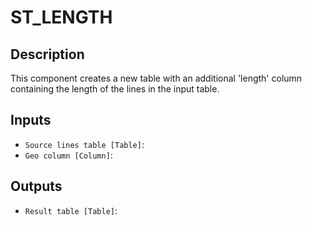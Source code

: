 
# ST_LENGTH
## Description

 This component creates a new table with an additional 'length' column containing the length
 of the lines in the input table.
 
## Inputs
* `Source lines table [Table]`: 
* `Geo column [Column]`: 

## Outputs
* `Result table [Table]`: 
